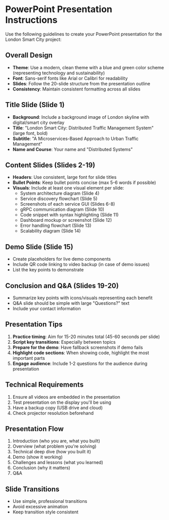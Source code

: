 # PowerPoint Presentation Instructions

Use the following guidelines to create your PowerPoint presentation for the London Smart City project:

## Overall Design
- **Theme**: Use a modern, clean theme with a blue and green color scheme (representing technology and sustainability)
- **Font**: Sans-serif fonts like Arial or Calibri for readability
- **Slides**: Follow the 20-slide structure from the presentation outline
- **Consistency**: Maintain consistent formatting across all slides

## Title Slide (Slide 1)
- **Background**: Include a background image of London skyline with digital/smart city overlay
- **Title**: "London Smart City: Distributed Traffic Management System" (large font, bold)
- **Subtitle**: "A Microservices-Based Approach to Urban Traffic Management"
- **Name and Course**: Your name and "Distributed Systems"

## Content Slides (Slides 2-19)
- **Headers**: Use consistent, large font for slide titles
- **Bullet Points**: Keep bullet points concise (max 5-6 words if possible)
- **Visuals**: Include at least one visual element per slide:
  - System architecture diagram (Slide 4)
  - Service discovery flowchart (Slide 5)
  - Screenshots of each service GUI (Slides 6-8)
  - gRPC communication diagram (Slide 10)
  - Code snippet with syntax highlighting (Slide 11)
  - Dashboard mockup or screenshot (Slide 12)
  - Error handling flowchart (Slide 13)
  - Scalability diagram (Slide 14)

## Demo Slide (Slide 15)
- Create placeholders for live demo components
- Include QR code linking to video backup (in case of demo issues)
- List the key points to demonstrate

## Conclusion and Q&A (Slides 19-20)
- Summarize key points with icons/visuals representing each benefit
- Q&A slide should be simple with large "Questions?" text
- Include your contact information

## Presentation Tips
1. **Practice timing**: Aim for 15-20 minutes total (45-60 seconds per slide)
2. **Script key transitions**: Especially between topics
3. **Prepare for the demo**: Have fallback screenshots if demo fails
4. **Highlight code sections**: When showing code, highlight the most important parts
5. **Engage audience**: Include 1-2 questions for the audience during presentation

## Technical Requirements
1. Ensure all videos are embedded in the presentation
2. Test presentation on the display you'll be using
3. Have a backup copy (USB drive and cloud)
4. Check projector resolution beforehand

## Presentation Flow
1. Introduction (who you are, what you built)
2. Overview (what problem you're solving)
3. Technical deep dive (how you built it)
4. Demo (show it working)
5. Challenges and lessons (what you learned)
6. Conclusion (why it matters)
7. Q&A

## Slide Transitions
- Use simple, professional transitions
- Avoid excessive animation
- Keep transition style consistent 